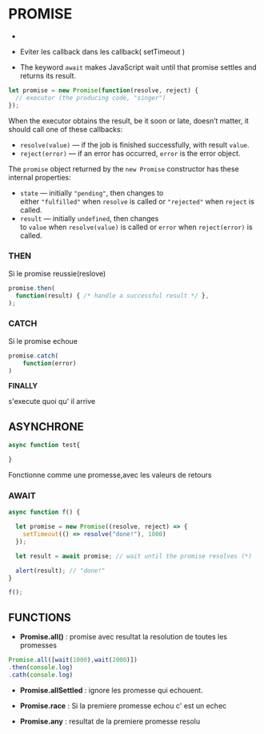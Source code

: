 # PROMISE

-

- Eviter les callback dans les callback( setTimeout )
- The keyword `await` makes JavaScript wait until that promise settles and returns its result.

```javascript
let promise = new Promise(function(resolve, reject) {
  // executor (the producing code, "singer")
});
```

When the executor obtains the result, be it soon or late, doesn’t matter, it should call one of these callbacks:

- `resolve(value)` — if the job is finished successfully, with result `value`.
- `reject(error)` — if an error has occurred, `error` is the error object.

The `promise` object returned by the `new Promise` constructor has these internal properties:

- `state` — initially `"pending"`, then changes to either `"fulfilled"` when `resolve` is called or `"rejected"` when `reject` is called.
- `result` — initially `undefined`, then changes to `value` when `resolve(value)` is called or `error` when `reject(error)` is called.

### THEN

Si le promise reussie(reslove)

```javascript
promise.then(
  function(result) { /* handle a successful result */ },
);
```

### CATCH

Si le promise echoue

```javascript
promise.catch(
    function(error)
)
```

**FINALLY**

s'execute quoi qu' il arrive

## ASYNCHRONE

```javascript
async function test{

}
```

Fonctionne comme une promesse,avec les valeurs de retours

### AWAIT

```javascript
async function f() {

  let promise = new Promise((resolve, reject) => {
    setTimeout(() => resolve("done!"), 1000)
  });

  let result = await promise; // wait until the promise resolves (*)

  alert(result); // "done!"
}

f();
```

## FUNCTIONS

- **Promise.all()** : promise avec resultat la resolution de toutes les promesses

```javascript
Promise.all([wait(1000),wait(2000)])
.then(console.log)
.cath(console.log)
```

- **Promise.allSettled** : ignore les promesse qui echouent.

- **Promise.race** : Si la premiere promesse echou c' est un echec

- **Promise.any** : resultat de la premiere promesse resolu
